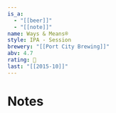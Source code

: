 ```yaml
---
is_a:
  - "[[beer]]"
  - "[[note]]"
name: Ways & Means®
style: IPA - Session
brewery: "[[Port City Brewing]]"
abv: 4.7
rating: 🤞
last: "[[2015-10]]"
---
```

# Notes

